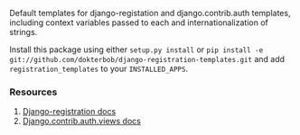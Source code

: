 Default templates for django-registation and django.contrib.auth templates, including context variables passed to each and internationalization of strings.

Install this package using either `setup.py install` or `pip install -e git://github.com/dokterbob/django-registration-templates.git` and add `registration_templates` to your `INSTALLED_APPS`.

### Resources

1. [Django-registration docs](http://bitbucket.org/ubernostrum/django-registration/src/tip/docs/quickstart.rst)
2. [Django.contrib.auth.views docs](http://docs.djangoproject.com/en/dev/topics/auth/#django.contrib.auth.views.login)